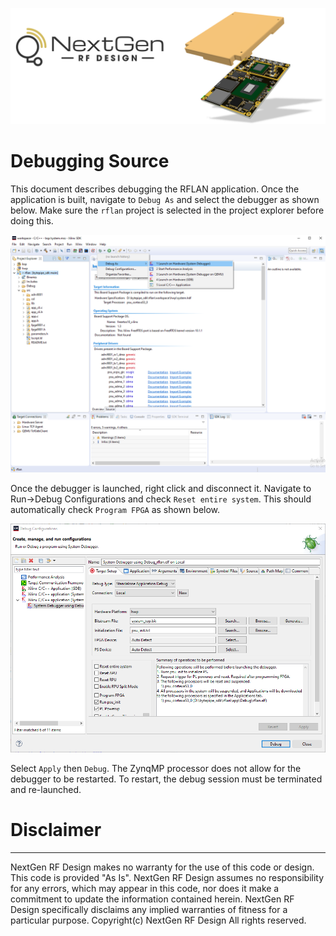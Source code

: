 
![logo](../BytePipe_Logo.png)

# Debugging Source

This document describes debugging the RFLAN application.  Once the application is built, navigate to `Debug As` and select the debugger as shown below.  Make sure the `rflan` project is selected in the project explorer before doing this.

![debug_01](debug_01.png)

Once the debugger is launched, right click and disconnect it.  Navigate to Run->Debug Configurations and check `Reset entire system`.  This should automatically check `Program FPGA` as shown below.

![debug_02](debug_02.png)

Select `Apply` then `Debug`.  The ZynqMP processor does not allow for the debugger to be restarted.  To restart, the debug session must be terminated and re-launched.

# Disclaimer
----------------------
NextGen RF Design makes no warranty for the use of this code or design. This code is provided  "As Is". NextGen RF Design assumes no responsibility for
any errors, which may appear in this code, nor does it make a commitment to update the information contained herein. NextGen RF Design specifically
disclaims any implied warranties of fitness for a particular purpose.
Copyright(c) NextGen RF Design
All rights reserved.

